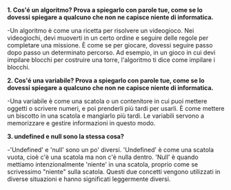 **1. Cos'é un algoritmo? Prova a spiegarlo con parole tue, come se lo dovessi spiegare a qualcuno che non ne capisce niente di informatica.**

-Un algoritmo è come una ricetta per risolvere un videogioco. Nei videogiochi, devi muoverti in un certo ordine e seguire delle regole per completare una missione. È come se per giocare, dovessi seguire passo dopo passo un determinato percorso. Ad esempio, in un gioco in cui devi impilare blocchi per costruire una torre, l'algoritmo ti dice come impilare i blocchi.


**2. Cos'é una variabile? Prova a spiegarlo con parole tue, come se lo dovessi spiegare a qualcuno che non ne capisce niente di informatica.**

-Una variabile è come una scatola o un contenitore in cui puoi mettere oggetti o scrivere numeri, e poi prenderli più tardi per usarli. È come mettere un biscotto in una scatola e mangiarlo più tardi. Le variabili servono a memorizzare e gestire informazioni in questo modo.


**3. undefined e null sono la stessa cosa?**

-'Undefined' e 'null' sono un po' diversi. 'Undefined' è come una scatola vuota, cioè c'è una scatola ma non c'è nulla dentro. 'Null' è quando mettiamo intenzionalmente 'niente' in una scatola, proprio come se scrivessimo "niente" sulla scatola. Questi due concetti vengono utilizzati in diverse situazioni e hanno significati leggermente diversi.
